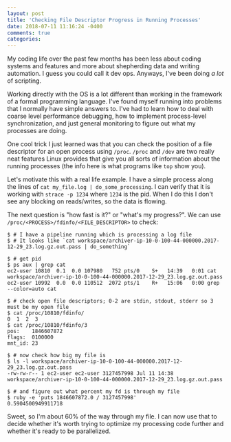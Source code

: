 ```yaml
---
layout: post
title: 'Checking File Descriptor Progress in Running Processes'
date: 2018-07-11 11:16:24 -0400
comments: true
categories:
---
```


My coding life over the past few months has been less about coding systems and features and more about shepherding data
and writing automation.
I guess you could call it dev ops.
Anyways, I've been doing *a lot* of scripting.

Working directly with the OS is a lot different than working in the framework of a formal programming language.
I've found myself running into problems that I normally have simple answers to.
I've had to learn how to deal with coarse level performance debugging, how to implement process-level synchronization, and just
general monitoring to figure out what my processes are doing.

One cool trick I just learned was that you can check the position of a file descriptor for an open process using `/proc`.
`/proc` and `/dev` are two really neat features Linux provides that give you all sorts of information about the running processes (the
info here is what programs like `top` show you).

Let's motivate this with a real life example.
I have a simple process along the lines of `cat my_file.log | do_some_processing`.
I can verify that it is working with `strace -p 1234` where `1234` is the pid.
When I do this I don't see any blocking on reads/writes, so the data is flowing.

The next question is "how fast is it?" or "what's my progress?".
We can use `/proc/<PROCESS>/fdinfo/<FILE_DESCRIPTOR>` to check:

```
$ # I have a pipeline running which is processing a log file
$ # It looks like `cat workspace/archiver-ip-10-0-100-44-000000.2017-12-29_23.log.gz.out.pass | do_something`

$ # get pid
$ ps aux | grep cat
ec2-user 10810  0.1  0.0 107980   752 pts/0    S+   14:39   0:01 cat workspace/archiver-ip-10-0-100-44-000000.2017-12-29_23.log.gz.out.pass
ec2-user 10992  0.0  0.0 110512  2072 pts/1    R+   15:06   0:00 grep --color=auto cat

$ # check open file descriptors; 0-2 are stdin, stdout, stderr so 3 must be my open file
$ cat /proc/10810/fdinfo/
0  1  2  3
$ cat /proc/10810/fdinfo/3
pos:	1846607872
flags:	0100000
mnt_id:	23

$ # now check how big my file is
$ ls -l workspace/archiver-ip-10-0-100-44-000000.2017-12-29_23.log.gz.out.pass
-rw-rw-r-- 1 ec2-user ec2-user 3127457998 Jul 11 14:38 workspace/archiver-ip-10-0-100-44-000000.2017-12-29_23.log.gz.out.pass

$ # and figure out what percent my fd is through my file
$ ruby -e 'puts 1846607872.0 / 3127457998'
0.5904500949911718
```

Sweet, so I'm about 60% of the way through my file. I can now use that to decide whether it's worth trying to optimize my processing code further
and whether it's ready to be parallelized.
